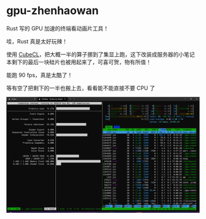 gpu-zhenhaowan
===============

Rust 写的 GPU 加速的终端看动画片工具！

哇，Rust 真是太好玩辣！

使用 [CubeCL](https://github.com/tracel-ai/cubecl)，把大概一半的算子挪到了集显上跑，这下改装成服务器的小笔记本剩下的最后一块硅片也被用起来了，可喜可贺，物有所值！

能跑 90 fps，真是太酷了！

等有空了把剩下的一半也搬上去，看看能不能直接不要 CPU 了

![负载](assets/monitor.png)
